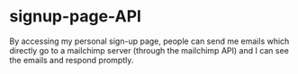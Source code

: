 # signup-page-API
By accessing my personal sign-up page, people can send me emails which directly go to a mailchimp server (through the mailchimp API) and I can see the emails and respond promptly.

